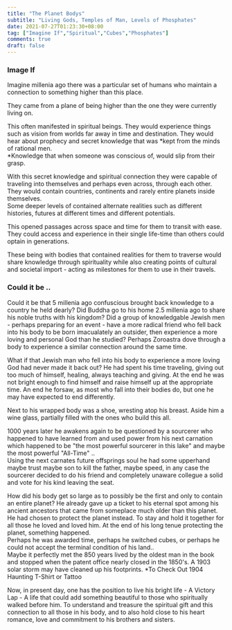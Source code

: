 ```yaml
---
title: "The Planet Bodys"
subtitle: "Living Gods, Temples of Man, Levels of Phosphates"
date: 2021-07-27T01:23:30+08:00
tag: ["Imagine If","Spiritual","Cubes","Phosphates"]
comments: true
draft: false
---
```


### Image If  

Imagine millenia ago there was a particular set of humans who maintain a connection to something higher than this place.  

They came from a plane of being higher than the one they were currently living on.  

This often manifested in spiritual beings. They would experience things such as vision from worlds far away in time and destination. They would hear about prophecy and secret knowledge that was *kept from the minds of rational men.  
*Knowledge that when someone was conscious of, would slip from their grasp.  

With this secret knowledge and spiritual connection they were capable of traveling into themselves and perhaps even across, through each other.  
They would contain countries, continents and rarely entire planets inside themselves.  
Some deeper levels of contained alternate realities such as different histories, futures at different times and different potentials.  

This opened passages across space and time for them to transit with ease. They could access and experience in their single life-time than others could optain in generations.  

These being with bodies that contained realities for them to traverse would share knowledge through spirituality while also creating points of cultural and societal import - acting as milestones for them to use in their travels.  

### Could it be ..  

Could it be that 5 millenia ago confuscious brought back knowledge to a country he held dearly? Did Buddha go to his home 2.5 millenia ago to share his noble truths with his kingdom? Did a group of knowledgable Jewish men - perhaps preparing for an event - have a more radical friend who fell back into his body to be born imacualately an outsider, then experience a more loving and personal God than he studied?
Perhaps Zoroastra dove through a body to experience a similar connection around the same time.  

What if that Jewish man who fell into his body to experience a more loving God had never made it back out? He had spent his time traveling, giving out too much of himself, healing, always teaching and giving. At the end he was not bright enough to find himself and raise himself up at the appropriate time. An end he forsaw, as most who fall into their bodies do, but one he may have expected to end differently.  

Next to his wrapped body was a shoe, wresting atop his breast. Aside him a wine glass, partially filled with the ones who build this all.  

1000 years later he awakens again to be questioned by a sourcerer who happened to have learned from and used power from his next carnation which happened to be "the most powerful sourcerer in this lake" and maybe the most powerful "All-Time" ..  
Using the next carnates future offsprings soul he had some upperhand maybe trust maybe son to kill the father, maybe speed, in any case the sourcerer decided to do his friend and completely unaware collegue a solid and vote for his kind leaving the seat.  

How did his body get so large as to possibly be the first and only to contain an entire planet? He already gave up a ticket to his eternal spot among his ancient ancestors that came from someplace much older than this planet. He had chosen to protect the planet instead. To stay and hold it together for all those he loved and loved him. At the end of his long tenue protecting the planet, something happened.  
Perhaps he was awarded time, perhaps he switched cubes, or perhaps he could not accept the terminal condition of his land..  
Maybe it perfectly met the 850 years lived by the oldest man in the book and stopped when the patent office nearly closed in the 1850's. A 1903 solar storm may have cleaned up his footprints. 
*To Check Out 1904 Haunting T-Shirt or Tattoo  

Now, in present day, one has the position to live his bright life - A Victory Lap - A life that could add something beautiful to those who spiritually walked before him. To understand and treasure the spiritual gift and this connection to all those in his body, and to also hold close to his heart romance, love and commitment to his brothers and sisters.  